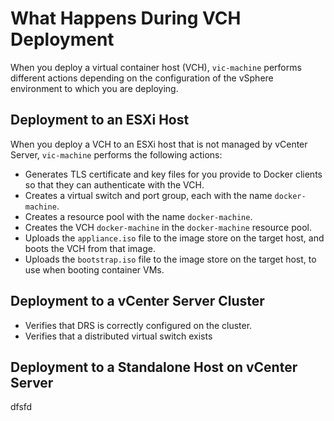 # What Happens During VCH Deployment #

When you deploy a virtual container host (VCH), `vic-machine` performs different actions depending on the configuration of the vSphere environment to which you are deploying.

## Deployment to an ESXi Host ##

When you deploy a VCH to an ESXi host that is not managed by vCenter Server, `vic-machine` performs the following actions:

- Generates TLS certificate and key files for you provide to Docker clients so that they can authenticate with the VCH.
- Creates a virtual switch and port group, each with the name `docker-machine`.
- Creates a resource pool with the name `docker-machine`.
- Creates the VCH `docker-machine` in the `docker-machine` resource pool.
- Uploads the `appliance.iso` file to the image store on the target host, and boots the VCH from that image.
- Uploads the `bootstrap.iso` file to the image store on the target host, to use when booting container VMs.
 
## Deployment to a vCenter Server Cluster  ##

- Verifies that DRS is correctly configured on the cluster.
- Verifies that a distributed virtual switch exists 

## Deployment to a Standalone Host on vCenter Server ##

dfsfd


